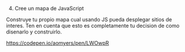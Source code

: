 4. Cree un mapa de JavaScript

Construye tu propio mapa cual usando JS pueda desplegar sitios de interes. 
Ten en cuenta que esto es completamente tu decision de como disenarlo y construirlo. 


https://codepen.io/aomyers/pen/LWOwpR